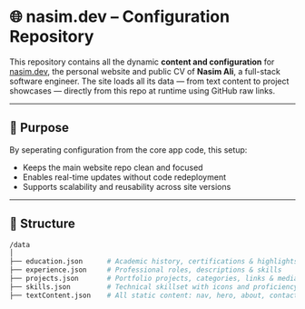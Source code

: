 # 🌐 nasim.dev – Configuration Repository

This repository contains all the dynamic **content and configuration** for [nasim.dev](https://nasim.dev), the personal website and public CV of **Nasim Ali**, a full-stack software engineer. The site loads all its data — from text content to project showcases — directly from this repo at runtime using GitHub raw links.

---

## 🔧 Purpose

By seperating configuration from the core app code, this setup:

- Keeps the main website repo clean and focused
- Enables real-time updates without code redeployment
- Supports scalability and reusability across site versions

---

## 📁 Structure

```bash
/data
│
├── education.json      # Academic history, certifications & highlights
├── experience.json     # Professional roles, descriptions & skills
├── projects.json       # Portfolio projects, categories, links & media
├── skills.json         # Technical skillset with icons and proficiency levels
├── textContent.json    # All static content: nav, hero, about, contact form, footer, etc.
